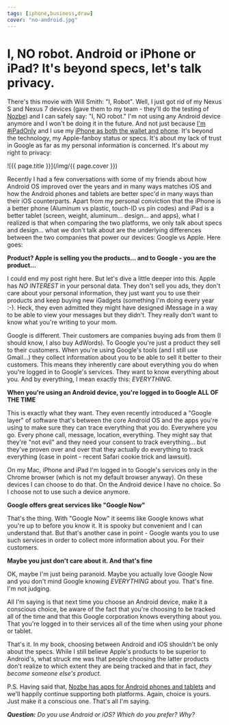 ```yaml
---
tags: [iphone,business,draw]
cover: "no-android.jpg"
---
```


# I, NO robot. Android or iPhone or iPad? It's beyond specs, let's talk privacy.

There's this movie with Will Smith: "I, Robot". Well, I just got rid of my Nexus S and Nexus 7 devices (gave them to my team - they'll do the testing of [Nozbe][n]) and I can safely say: "I, NO robot." I'm not using any Android device anymore and I won't be doing it in the future. And not just because [I'm #iPadOnly][o] and I use my [iPhone as both the wallet and phone][iphone]. It's beyond the technology, my Apple-fanboy status or specs. It's about my lack of trust in Google as far as my personal information is concerned. It's about my right to privacy:

<!--More-->

![{{ page.title }}](/img/{{ page.cover }})

Recently I had a few conversations with some of my friends about how Android OS improved over the years and in many ways matches iOS and how the Android phones and tablets are better spec'd in many ways than their iOS counterparts. Apart from my personal conviction that the iPhone is a better phone (Aluminum vs plastic, touch-ID vs pin codes) and iPad is a better tablet (screen, weight, aluminum... design... and apps), what I realized is that when comparing the two platforms, we only talk about specs and design... what we don't talk about are the underlying differences between the two companies that power our devices: Google vs Apple. Here goes:



**Product? Apple is selling you the products... and to Google - you are the product...**

I could end my post right here. But let's dive a little deeper into this. Apple has *NO INTEREST* in your personal data. They don't sell you ads, they don't care about your personal information, they just want you to use their products and keep buying new iGadgets (something I'm doing every year :-). Heck, they even admitted they might have designed iMessage in a way to be able to view your messages but they didn't. They really don't want to know what you're writing to your mom.

Google is different. Their customers are companies buying ads from them (I should know, I also buy AdWords). To Google you're just a product they sell to their customers. When you're using Google's tools (and I still use Gmail...) they collect information about you to be able to sell it better to their customers. This means they inherently care about everything you do when you're logged in to Google's services. They want to know everything about you. And by everything, I mean exactly this: *EVERYTHING*.

**When you're using an Android device, you're logged in to Google ALL OF THE TIME**

This is exactly what they want. They even recently introduced a "Google layer" of software that's between the core Android OS and the apps you're using to make sure they can trace everything that you do. Everywhere you go. Every phone call, message, location, everything. They might say that they're "not evil" and they need your consent to track everything... but they've proven over and over that they actually do everything to track everything (case in point - recent Safari cookie trick and lawsuit).

On my Mac, iPhone and iPad I'm logged in to Google's services only in the Chrome browser (which is not my default browser anyway). On these devices I can choose to do that. On the Android device I have no choice. So I choose not to use such a device anymore.

**Google offers great services like "Google Now"**

That's the thing. With "Google Now" it seems like Google knows what you're up to before you know it. It is spooky but convenient and I can understand that. But that's another case in point - Google wants you to use such services in order to collect more information about you. For their customers.

**Maybe you just don't care about it. And that's fine**

OK, maybe I'm just being paranoid. Maybe you actually love Google Now and you don't mind Google knowing *EVERYTHING* about you. That's fine. I'm not judging.

All I'm saying is that next time you choose an Android device, make it a conscious choice, be aware of the fact that you're choosing to be tracked all of the time and that this Google corporation knows everything about you. That you're logged in to their services all of the time when using your phone or tablet.

That's it. In my book, choosing between Android and iOS shouldn't be only about the specs. While I still believe Apple's products to be superior to Android's, what struck me was that people choosing the latter products don't realize to which extent they are being tracked and that in fact, *they become someone else's product.*

P.S. Having said that, [Nozbe has apps for Android phones and tablets][na] and we'll happily continue supporting both platforms. Again, choice is yours. Just make it a conscious one. That's all I'm saying.

***Question:*** *Do you use Android or iOS? Which do you prefer? Why?*

[iphone]: /iphone-wallet/
[d]: http://db.tt/kD7Liux
[e]: /how-i-use-evernote
[i]: /ipadonly
[n]: http://www.nozbe.com/
[na]: http://www.nozbe.com/apps/
[ns]: http://www.nozbe.com/signup
[o]: http://ipadonly.com/
[p]: /magazine/
[s]: /productive_show
[t]: http://twitter.com/MSliwinski


[n]: https://michael.gratis/nozbe